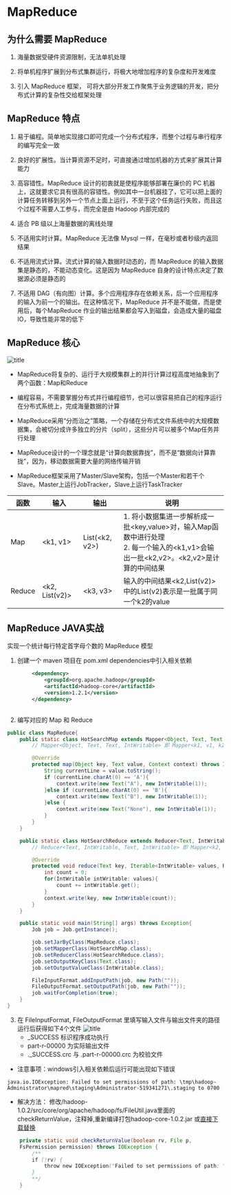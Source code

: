 # MapReduce
## 为什么需要 MapReduce
1. 海量数据受硬件资源限制，无法单机处理

2. 将单机程序扩展到分布式集群运行，将极大地增加程序的复杂度和开发难度

3. 引入 MapReduce 框架， 可将大部分开发工作聚焦于业务逻辑的开发，把分布式计算的复杂性交给框架处理

## MapReduce 特点
1. 易于编程。简单地实现接口即可完成一个分布式程序，而整个过程与串行程序的编写完全一致

2. 良好的扩展性。当计算资源不足时，可直接通过增加机器的方式来扩展其计算能力

3. 高容错性。MapReduce 设计的初衷就是使程序能够部署在廉价的 PC 机器上，这就要求它具有很高的容错性。例如其中一台机器挂了，它可以把上面的计算任务转移到另外一个节点上面上运行，不至于这个任务运行失败，而且这个过程不需要人工参与，而完全是由 Hadoop 内部完成的

4. 适合 PB 级以上海量数据的离线处理

5. 不适用实时计算。MapReduce 无法像 Mysql 一样，在毫秒或者秒级内返回结果

6. 不适用流式计算。流式计算的输入数据时动态的，而 MapReduce 的输入数据集是静态的，不能动态变化。这是因为 MapReduce 自身的设计特点决定了数据源必须是静态的

7. 不适用 DAG（有向图）计算。多个应用程序存在依赖关系，后一个应用程序的输入为前一个的输出。在这种情况下，MapReduce 并不是不能做，而是使用后，每个MapReduce 作业的输出结果都会写入到磁盘，会造成大量的磁盘IO，导致性能非常的低下

## MapReduce 核心
![title](https://i.loli.net/2019/09/22/uoCyOM5NWgTBfZF.jpg)
* MapReduce将复杂的、运行于大规模集群上的并行计算过程高度地抽象到了两个函数：Map和Reduce

* 编程容易，不需要掌握分布式并行编程细节，也可以很容易把自己的程序运行在分布式系统上，完成海量数据的计算

* MapReduce采用“分而治之”策略，一个存储在分布式文件系统中的大规模数据集，会被切分成许多独立的分片（split），这些分片可以被多个Map任务并行处理

* MapReduce设计的一个理念就是“计算向数据靠拢”，而不是“数据向计算靠拢”，因为，移动数据需要大量的网络传输开销
* MapReduce框架采用了Master/Slave架构，包括一个Master和若干个Slave。Master上运行JobTracker，Slave上运行TaskTracker

函数 | 输入 |  输出 |  说明  
-|-|-|-
Map | <k1, v1> | List(<k2, v2>) | 1. 将小数据集进一步解析成一批<key,value>对，输入Map函数中进行处理<br>2. 每一个输入的<k1,v1>会输出一批<k2,v2>。<k2,v2>是计算的中间结果|
Reduce | <k2, List(v2)> | <k3, v3> | 输入的中间结果<k2,List(v2)>中的List(v2)表示是一批属于同一个k2的value

## MapReduce JAVA实战
实现一个统计每行特定首字母个数的 MapReduce 模型
1. 创建一个 maven 项目在 pom.xml dependencies中引入相关依赖

```xml
        <dependency>
            <groupId>org.apache.hadoop</groupId>
            <artifactId>hadoop-core</artifactId>
            <version>1.2.1</version>
        </dependency>
        
```

2. 编写对应的 Map 和 Reduce

```java
public class MapReduce{
    public static class HotSearchMap extends Mapper<Object, Text, Text, IntWritable>{
        // Mapper<Object, Text, Text, IntWritable> 即 Mapper<k1, v1, k2, v2>

        @Override
        protected map(Object key, Text value, Context context) throws IOException, InterruptedException{
            String currentLine = value.toString();
            if (currentLine.charAt(0) == 'A'){
                context.write(new Text("A"), new IntWritable(1));
            }else if (currentLine.charAt(0) == 'B'){
                context.write(new Text("B"), new IntWritable(1));
            }else {
                context.write(new Text("None"), new IntWritable(1));
            }
        }
    }

    public static class HotSearchReduce extends Reducer<Text, IntWritable, Text, IntWritable>{
        // Reducer<Text, IntWritable, Text, IntWritable> 即 Mapper<k2, v2, k3, v3>

        @Override
        protected void reduce(Text key, Iterable<IntWritable> values, Reducer<Text, IntWritable, Text, IntWritable>){
            int count = 0;
            for(IntWritable intWritable: values){
                count += intWritable.get();
            }
            context.write(key, new IntWritable(count));
        }
    }

    public static void main(String[] args) throws Exception{
        Job job = Job.getInstance();

        job.setJarByClass(MapReduce.class);
        job.setMapperClass(HotSearchMap.class);
        job.setReducerClass(HotSearchReduce.class);
        job.setOutputKeyClass(Text.class);
        job.setOutputValueClass(IntWritable.class);

        FileInputFormat.addInputPath(job, new Path(""));
        FileOutputFormat.setOutputPath(job, new Path(""));
        job.waitForCompletion(true);
    }
}

```

3. 在 FileInputFormat, FileOutputFormat 里填写输入文件与输出文件夹的路径
运行后获得如下4个文件
![title](https://i.loli.net/2019/09/21/C1U38u4zRqgWMTE.png)
    * _SUCCESS 标识程序成功执行
    * part-r-00000 为实际输出文件
    * ._SUCCESS.crc 与 .part-r-00000.crc 为校验文件

* 注意事项：windows引入相关依赖后运行可能出现如下错误
```
java.io.IOException: Failed to set permissions of path: \tmp\hadoop-Administrator\mapred\staging\Administrator-519341271\.staging to 0700
```
* 解决方法：
修改/hadoop-1.0.2/src/core/org/apache/hadoop/fs/FileUtil.java里面的checkReturnValue，注释掉,重新编译打包hadoop-core-1.0.2.jar 或[直接下载替换](https://download.csdn.net/download/yan456jie/9484165)

```java
    private static void checkReturnValue(boolean rv, File p,  
    FsPermission permission) throws IOException {  
        /** 
        if (!rv) { 
            throw new IOException("Failed to set permissions of path: " + p + " to " + String.format("%04o", permission.toShort())); 
        } 
        **/  
    }

```